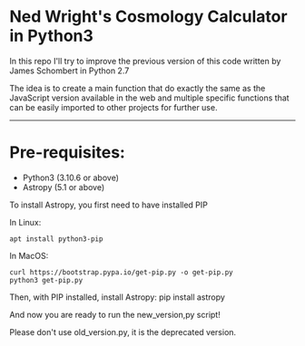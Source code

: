 # Ned Wright's Cosmology Calculator in Python3
In this repo I'll try to improve the previous version of this code written by James Schombert in Python 2.7

The idea is to create a main function that do exactly the same as the JavaScript version available in the web and multiple specific functions that can be easily imported to other projects for further use.

---

# Pre-requisites:
- Python3 (3.10.6 or above)
- Astropy (5.1 or above)

To install Astropy, you first need to have installed PIP

In Linux:

    apt install python3-pip
In MacOS:

    curl https://bootstrap.pypa.io/get-pip.py -o get-pip.py
    python3 get-pip.py
    
Then, with PIP installed, install Astropy:
    pip install astropy
    
And now you are ready to run the new_version,py script!

Please don't use old_version.py, it is the deprecated version.
